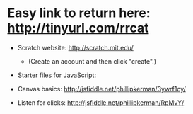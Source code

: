 Easy link to return here:
http://tinyurl.com/rrcat
=======
* Scratch website: http://scratch.mit.edu/
	* (Create an account and then click "create".)


* Starter files for JavaScript:
* Canvas basics: http://jsfiddle.net/phillipkerman/3ywrf1cy/
* Listen for clicks: http://jsfiddle.net/phillipkerman/RpMvY/

